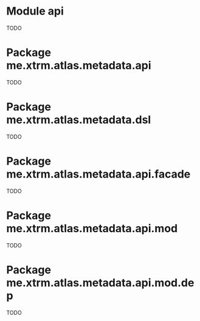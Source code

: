 # Module api

TODO


# Package me.xtrm.atlas.metadata.api

TODO


# Package me.xtrm.atlas.metadata.dsl

TODO


# Package me.xtrm.atlas.metadata.api.facade

TODO


# Package me.xtrm.atlas.metadata.api.mod

TODO


# Package me.xtrm.atlas.metadata.api.mod.dep

TODO
